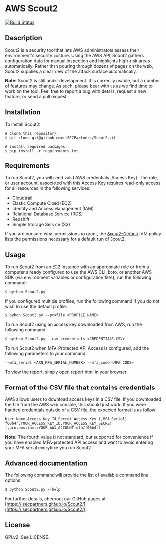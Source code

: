 AWS Scout2
==========

[![Build Status](https://travis-ci.org/iSECPartners/Scout2.svg?branch=master)](https://travis-ci.org/iSECPartners/Scout2)

## Description

Scout2 is a security tool that lets AWS administrators assess their environment's
security posture. Using the AWS API, Scout2 gathers configuration data for
manual inspection and highlights high-risk areas automatically. Rather than
pouring through dozens of pages on the web, Scout2 supplies a clear view of the
attack surface automatically.

**Note:** Scout2 is still under development. It is currently usable, but a
number of features may change. As such, please bear with us as we find time to
work on the tool. Feel free to report a bug with details, request a new feature,
or send a pull request.

## Installation

To install Scout2:

	# Clone this repository.
	$ git clone git@github.com:iSECPartners/Scout2.git

	# install required packages:
	$ pip install -r requirements.txt

## Requirements

To run Scout2, you will need valid AWS credentials (Access Key). The role, or
user account, associated with this Access Key requires read-only access for all
resources in the following services:

* Cloudtrail
* Elastic Compute Cloud (EC2)
* Identity and Access Management (IAM)
* Relational Database Service (RDS)
* Redshift
* Simple Storage Service (S3)

If you are not sure what permissions to grant, the
[Scout2-Default](https://github.com/iSECPartners/AWS-recipes/blob/master/IAM-Policies/Scout2-Default.json)
IAM policy lists the permissions necessary for a default run of Scout2.

## Usage

To run Scout2 from  an EC2 instance with an appropriate role or from a computer
already configured to use the AWS CLI, boto, or another AWS SDK (via
environment variables or configuration files), run the following command:

    $ python Scout2.py

If you configured multiple profiles, run the following command if you do not
wish to use the default profile:

    $ pyhon Scout2.py --profile <PROFILE_NAME>

To run Scout2 using an access key downloaded from AWS, run the following command:

    $ python Scout2.py --csv_credentials <CREDENTIALS.CSV>

To run Scout2 when MFA-Protected API Access is configured, add the following
parameters to your command:

    --mfa_serial <ARN_MFA_SERIAL_NUMBER> --mfa_code <MFA CODE>

To view the report, simply open report.html in your browser.

## Format of the CSV file that contains credentials

AWS allows users to download access keys in a CSV file. If you downloaded the
file from the AWS web console, this should just work. If you were handed
credentials outside of a CSV file, the expected format is as follow:

    User Name,Access Key Id,Secret Access Key (,MFA Serial)
    f00b4r,YOUR_ACCESS_KEY_ID,YOUR_ACCESS_KEY_SECRET (,arn:aws:iam::YOUR_AWS_ACCOUNT:mfa/f00b4r)

**Note:** The fourth value is not standard, but supported for convenience if you
have enabled MFA-protected API access and want to avoid entering your MFA serial
everytime you run Scout2.

## Advanced documentation

The following command will provide the list of available command line options:

    $ python Scout2.py --help

For further details, checkout our GitHub pages at
[https://isecpartners.github.io/Scout2/](https://isecpartners.github.io/Scout2/).

## License

GPLv2: See LICENSE.
